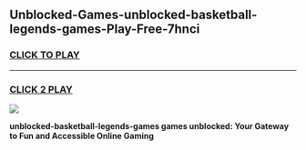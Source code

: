 
## Unblocked-Games-unblocked-basketball-legends-games-Play-Free-7hnci
<h3>
<a href="https://premium76.site?title=unblocked-basketball-legends-games&ref=21A">CLICK TO PLAY</a></h3>
<hr>

<h3>
<a href="https://premium76.site?title=unblocked-basketball-legends-games&ref=21A">CLICK 2 PLAY</a>
  
</h3>

<a href="https://premium76.site?title=unblocked-basketball-legends-games&ref=21A"><img src="https://clearcache.store/games.png"></a>


**unblocked-basketball-legends-games games unblocked: Your Gateway to Fun and Accessible Online Gaming**
